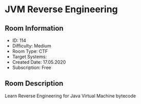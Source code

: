 ﻿# JVM Reverse Engineering

## Room Information
- ID: 114
- Difficulty: Medium
- Room Type: CTF
- Target Systems: 
- Created Date: 17.05.2020
- Subscription: Free

## Room Description
Learn Reverse Engineering for Java Virtual Machine bytecode
